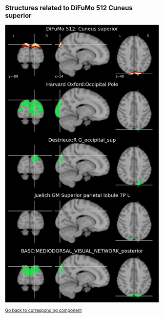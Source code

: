


## Structures related to DiFuMo 512 Cuneus superior

![228](228.jpg "Structures related to DiFuMo 512 Cuneus superior")

[Go back to corresponding component](https://parietal-inria.github.io/DiFuMo/512/html/228.html)